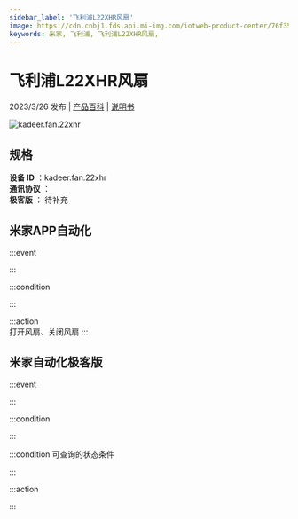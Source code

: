 ```yaml
---
sidebar_label: '飞利浦L22XHR风扇'
image: https://cdn.cnbj1.fds.api.mi-img.com/iotweb-product-center/76f35027ebac923a8421b99c4fc7e046_1675649776080.png?GalaxyAccessKeyId=AKVGLQWBOVIRQ3XLEW&Expires=9223372036854775807&Signature=kkRpv3jAl1sDfNwyKrrDebpIIxc=
keywords: 米家, 飞利浦, 飞利浦L22XHR风扇, 
---
```

# 飞利浦L22XHR风扇

2023/3/26 发布 | [产品百科](https://home.mi.com/webapp/content/baike/product/index.html?model=kadeer.fan.22xhr/) | [说明书](https://home.mi.com/views/introduction.html?model=kadeer.fan.22xhr&region=cn)

![kadeer.fan.22xhr](https://cdn.cnbj1.fds.api.mi-img.com/iotweb-product-center/76f35027ebac923a8421b99c4fc7e046_1675649776080.png?GalaxyAccessKeyId=AKVGLQWBOVIRQ3XLEW&Expires=9223372036854775807&Signature=kkRpv3jAl1sDfNwyKrrDebpIIxc=)

## 规格  
> 
**设备 ID** ：kadeer.fan.22xhr  
**通讯协议** ：  
**极客版**  ： 待补充 


## 米家APP自动化  

:::event  

:::

:::condition  

:::

:::action   
打开风扇、关闭风扇
:::

## 米家自动化极客版  

:::event  

:::

:::condition  

:::

:::condition 可查询的状态条件  

:::

:::action  

:::

        
